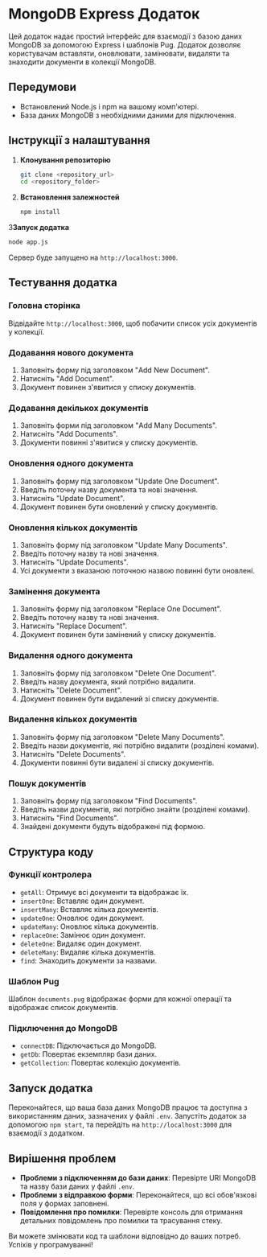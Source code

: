 # MongoDB Express Додаток

Цей додаток надає простий інтерфейс для взаємодії з базою даних MongoDB за допомогою Express і шаблонів Pug. Додаток дозволяє користувачам вставляти, оновлювати, замінювати, видаляти та знаходити документи в колекції MongoDB.

## Передумови

- Встановлений Node.js і npm на вашому комп'ютері.
- База даних MongoDB з необхідними даними для підключення.

## Інструкції з налаштування

1. **Клонування репозиторію**

   ```sh
   git clone <repository_url>
   cd <repository_folder>
   ```

2. **Встановлення залежностей**

   ```sh
   npm install
   ```


3**Запуск додатка**

   ```sh
   node app.js
   ```

   Сервер буде запущено на `http://localhost:3000`.

## Тестування додатка

### Головна сторінка

Відвідайте `http://localhost:3000`, щоб побачити список усіх документів у колекції.

### Додавання нового документа

1. Заповніть форму під заголовком "Add New Document".
2. Натисніть "Add Document".
3. Документ повинен з'явитися у списку документів.

### Додавання декількох документів

1. Заповніть форми під заголовком "Add Many Documents".
2. Натисніть "Add Documents".
3. Документи повинні з'явитися у списку документів.

### Оновлення одного документа

1. Заповніть форму під заголовком "Update One Document".
2. Введіть поточну назву документа та нові значення.
3. Натисніть "Update Document".
4. Документ повинен бути оновлений у списку документів.

### Оновлення кількох документів

1. Заповніть форму під заголовком "Update Many Documents".
2. Введіть поточну назву та нові значення.
3. Натисніть "Update Documents".
4. Усі документи з вказаною поточною назвою повинні бути оновлені.

### Замінення документа

1. Заповніть форму під заголовком "Replace One Document".
2. Введіть поточну назву та нові значення.
3. Натисніть "Replace Document".
4. Документ повинен бути замінений у списку документів.

### Видалення одного документа

1. Заповніть форму під заголовком "Delete One Document".
2. Введіть назву документа, який потрібно видалити.
3. Натисніть "Delete Document".
4. Документ повинен бути видалений зі списку документів.

### Видалення кількох документів

1. Заповніть форму під заголовком "Delete Many Documents".
2. Введіть назви документів, які потрібно видалити (розділені комами).
3. Натисніть "Delete Documents".
4. Документи повинні бути видалені зі списку документів.

### Пошук документів

1. Заповніть форму під заголовком "Find Documents".
2. Введіть назви документів, які потрібно знайти (розділені комами).
3. Натисніть "Find Documents".
4. Знайдені документи будуть відображені під формою.

## Структура коду

### Функції контролера

- `getAll`: Отримує всі документи та відображає їх.
- `insertOne`: Вставляє один документ.
- `insertMany`: Вставляє кілька документів.
- `updateOne`: Оновлює один документ.
- `updateMany`: Оновлює кілька документів.
- `replaceOne`: Замінює один документ.
- `deleteOne`: Видаляє один документ.
- `deleteMany`: Видаляє кілька документів.
- `find`: Знаходить документи за назвами.

### Шаблон Pug

Шаблон `documents.pug` відображає форми для кожної операції та відображає список документів.

### Підключення до MongoDB

- `connectDB`: Підключається до MongoDB.
- `getDb`: Повертає екземпляр бази даних.
- `getCollection`: Повертає колекцію документів.

## Запуск додатка

Переконайтеся, що ваша база даних MongoDB працює та доступна з використанням даних, зазначених у файлі `.env`. Запустіть додаток за допомогою `npm start`, та перейдіть на `http://localhost:3000` для взаємодії з додатком.

## Вирішення проблем

- **Проблеми з підключенням до бази даних**: Перевірте URI MongoDB та назву бази даних у файлі `.env`.
- **Проблеми з відправкою форми**: Переконайтеся, що всі обов'язкові поля у формах заповнені.
- **Повідомлення про помилки**: Перевірте консоль для отримання детальних повідомлень про помилки та трасування стеку.

Ви можете змінювати код та шаблони відповідно до ваших потреб. Успіхів у програмуванні!